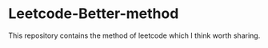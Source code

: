 # Leetcode-Better-method

This repository contains the method of leetcode which I think worth sharing.
